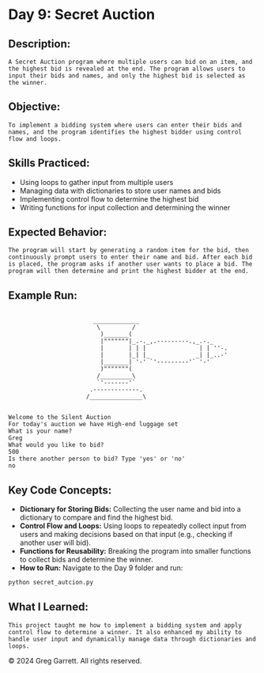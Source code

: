 # Day 9: Secret Auction

## Description:
    A Secret Auction program where multiple users can bid on an item, and the highest bid is revealed at the end. The program allows users to input their bids and names, and only the highest bid is selected as the winner.

## Objective: 
    To implement a bidding system where users can enter their bids and names, and the program identifies the highest bidder using control flow and loops.

## Skills Practiced:
  * Using loops to gather input from multiple users
  * Managing data with dictionaries to store user names and bids
  * Implementing control flow to determine the highest bid
  * Writing functions for input collection and determining the winner

## Expected Behavior:
    The program will start by generating a random item for the bid, then continuously prompt users to enter their name and bid. After each bid is placed, the program asks if another user wants to place a bid. The program will then determine and print the highest bidder at the end.

## Example Run:
```plaintext
 
                        _____________
                         \         /
                          )_______(
                          |"""""""|_.-._,.---------.,_.-._
                          |       | | |               | | ''-.
                          |       |_| |_             _| |_..-'
                          |_______| '-' `'---------'` '-'
                          )"""""""(
                         /_________\
                         `'-------'`
                       .-------------.
                      /_______________\


Welcome to the Silent Auction
For today's auction we have High-end luggage set
What is your name?
Greg
What would you like to bid?
500
Is there another person to bid? Type 'yes' or 'no'
no
```

## Key Code Concepts:

  * **Dictionary for Storing Bids:** Collecting the user name and bid into a dictionary to compare and find the highest bid.
  * **Control Flow and Loops:** Using loops to repeatedly collect input from users and making decisions based on that input (e.g., checking if another user will bid).
  * **Functions for Reusability:** Breaking the program into smaller functions to collect bids and determine the winner.
  * **How to Run:** Navigate to the Day 9 folder and run:
```bash
python secret_autcion.py
```
## What I Learned: 
    This project taught me how to implement a bidding system and apply control flow to determine a winner. It also enhanced my ability to handle user input and dynamically manage data through dictionaries and loops.

© 2024 Greg Garrett. All rights reserved.